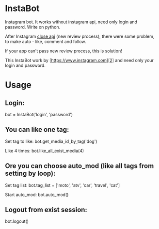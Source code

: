 # InstaBot
Instagram bot. It works without instagram api, need only login and password. Write on python.

After Instagram [close api][1] (new review process), there were some problem, to make auto - like, comment and follow.

If your app can't pass new review process, this is solution! 

This InstaBot work by [https://www.instagram.com][2] and need only your login and password.
# Usage
Login:
--------------------
bot = InstaBot('login', 'password')

You can like one tag: 
--------------------
Set tag to like: bot.get_media_id_by_tag('dog')

Like 4 times: bot.like_all_exist_media(4)

Ore you can choose auto_mod (like all tags from setting by loop):
--------------------
Set tag list: bot.tag_list = ['moto', 'atv', 'car', 'travel', 'cat']

Start auto_mod: bot.auto_mod()

Logout from exist session:
--------------------
bot.logout()

[1]: http://developers.instagram.com/post/133424514006/instagram-platform-update
[2]: https://www.instagram.com
